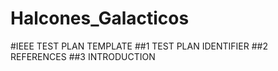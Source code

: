 # Halcones_Galacticos
#IEEE TEST PLAN TEMPLATE 
##1  TEST PLAN IDENTIFIER 
##2  REFERENCES 
##3  INTRODUCTION 
